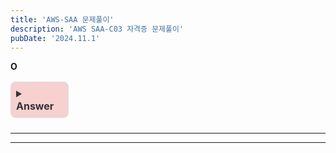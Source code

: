 ```yaml
---
title: 'AWS-SAA 문제풀이'
description: 'AWS SAA-C03 자격증 문제풀이'
pubDate: '2024.11.1'
---
```


**O**

<div class="options"></div>

<details class="markdown-toggle">
  <summary><b>Answer</b></summary>
  <div markdown="1">
    <ul>
      <li>
        <span class="answer"></span> <br/>
      </li>
    </ul>
  </div>
</details>

---

---

<style>
  .markdown-toggle {
    background-color: #f7d0d0;
    border: 1px solid #ddd;
    border-radius: 8px;
    padding: 0.5rem;
    width: auto;
    max-width: 75px;
    margin-bottom: 1.5rem;
    transition: all 0.3s ease;
  }

  .markdown-toggle summary {
    font-weight: bold;
    cursor: pointer;
    font-size: 1rem;
    color: #333;
    transition: color 0.3s ease;
    width: fit-content;
    margin-right: 0;
  }

  .markdown-toggle summary:hover {
    color: #000;
  }

  .markdown-toggle[open] {
    background-color: #e6f7ff;
    width: auto;
    max-width: 700px;
  }

  .markdown-toggle[open] summary {
    color: #333;
  }

  .markdown-toggle div {
    margin-top: 1rem;
    color: #333;
    transition: opacity 0.3s ease, max-height 0.3s ease;
    font-size: 1rem;
  }

  .markdown-toggle:not([open]) div {
    opacity: 0;
    max-height: 0;
    overflow: hidden;
  }

  .markdown-toggle[open] div {
    opacity: 1;
    max-height: none;
  }

  b {
    font-weight: bold;
  }

 .options {
    font-size: 1.1rem;
    line-height: 1.6;
    margin-top: 1rem;
    color: #333;
  }

  .answer {
    color: #d9534f;
    font-weight: bold;
  }
</style>

<script src="https://utteranc.es/client.js"
        repo="tjsgh1217/tjsgh1217.github.io"
        issue-term="pathname"
        theme="github-light"
        crossorigin="anonymous"
        async>
</script>
